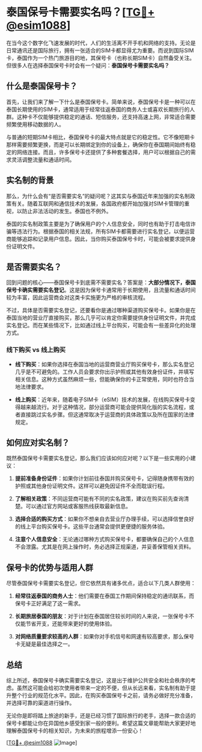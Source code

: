 # 泰国保号卡需要实名吗？[[TG💪+ @esim1088](https://t.me/s/esim1088)]

在当今这个数字化飞速发展的时代，人们的生活离不开手机和网络的支持。无论是日常通讯还是国际旅行，拥有一张适合的SIM卡都显得尤为重要。而说到国际SIM卡，泰国作为一个热门旅游目的地，其保号卡（也称长期SIM卡）自然备受关注。但很多人在选择泰国保号卡时会有一个疑问：**泰国保号卡需要实名吗？**

## 什么是泰国保号卡？

首先，让我们来了解一下什么是泰国保号卡。简单来说，泰国保号卡是一种可以在泰国长期使用的SIM卡，通常适用于经常往返泰国的商务人士或喜欢长期旅行的人群。这种卡不仅能够提供稳定的通话、短信服务，还支持高速上网，非常适合需要频繁使用移动数据的人。

与普通的短期SIM卡相比，泰国保号卡的最大特点就是它的稳定性。它不像短期卡那样需要频繁更换，而是可以长期绑定到你的设备上，确保你在泰国期间始终有稳定的网络连接。而且，许多保号卡还提供了多种套餐选择，用户可以根据自己的需求灵活调整流量和通话时间。

## 实名制的背景

那么，为什么会有“是否需要实名”的疑问呢？这其实与泰国近年来加强的实名制政策有关。随着互联网和通信技术的发展，各国政府都开始加强对SIM卡管理的重视，以防止非法活动的发生。泰国也不例外。

泰国的实名制政策主要是为了确保用户的个人信息安全，同时也有助于打击电信诈骗等违法行为。根据泰国的相关法规，所有SIM卡都需要进行实名登记，以便运营商能够追踪和记录用户信息。因此，当你购买泰国保号卡时，可能会被要求提供身份证明文件。

## 是否需要实名？

回到问题的核心——泰国保号卡到底需不需要实名？答案是：**大部分情况下，泰国保号卡确实需要实名登记**。这是因为保号卡通常用于长期使用，且流量和通话时间较为丰富，因此运营商会对这类卡实施更为严格的审核流程。

不过，具体是否需要实名登记，还要看你是通过哪种渠道购买保号卡。如果你是在泰国当地的营业厅直接购买，那么几乎可以肯定你需要提供身份证明文件，并完成实名登记。而在某些情况下，比如通过线上平台购买，可能会有一些差异化的处理方式。

### 线下购买 vs 线上购买

- **线下购买**：如果你选择在泰国当地的运营商营业厅购买保号卡，那么实名登记几乎是不可避免的。工作人员会要求你出示护照或其他有效身份证件，并填写相关信息。这种方式虽然麻烦一些，但能确保你的卡正常使用，同时也符合当地法律要求。
  
- **线上购买**：近年来，随着电子SIM卡（eSIM）技术的发展，在线购买保号卡变得越来越流行。对于这种情况，部分运营商可能会提供简化版的实名流程，或者直接跳过实名步骤。但这通常取决于运营商的具体政策以及所在国家的法律规定。

## 如何应对实名制？

既然泰国保号卡需要实名登记，那么我们应该如何应对呢？以下是一些实用的小建议：

1. **提前准备身份证件**：如果你计划前往泰国并购买保号卡，记得随身携带有效的护照或其他身份证明文件。这样可以避免因证件不全而耽误行程。
   
2. **了解相关政策**：不同运营商可能有不同的实名政策，建议在购买前先查询清楚。可以通过官方网站或客服热线获取最新信息。

3. **选择合适的购买方式**：如果你不想亲自去营业厅办理手续，可以选择信誉良好的线上平台购买保号卡。这些平台通常会提供更便捷的服务体验。

4. **注意个人信息安全**：无论通过哪种方式购买保号卡，都要确保自己的个人信息不会泄露。尤其是在网上操作时，务必选择正规渠道，并妥善保管相关资料。

## 保号卡的优势与适用人群

尽管泰国保号卡需要实名登记，但它依然具有诸多优点，适合以下几类人群使用：

1. **经常往返泰国的商务人士**：他们需要在泰国工作期间保持稳定的通讯联系，而保号卡正好满足了这一需求。
   
2. **长期旅居泰国的朋友**：对于计划在泰国居住较长时间的人来说，一张保号卡不仅能节省开支，还能带来更好的使用体验。

3. **对网络质量要求较高的人群**：如果你对手机信号和网速有较高要求，那么保号卡无疑是最佳选择之一。

## 总结

综上所述，泰国保号卡确实需要实名登记，这是出于维护公共安全和社会秩序的考虑。虽然这可能会给初次使用者带来一定的不便，但从长远来看，实名制有助于提升整个行业的规范化水平。因此，在购买泰国保号卡之前，请务必做好充分准备，并选择可靠的渠道进行操作。

无论你是即将踏上旅途的新手，还是已经习惯了国际旅行的老手，选择一款合适的保号卡都能让你在异国他乡感受到家一般的便利。希望这篇文章能帮助大家更好地理解泰国保号卡的相关知识，为未来的旅程增添一份安心！

[[TG💪+ @esim1088](https://t.me/s/esim1088) ![Image](https://i.postimg.cc/4NQfJmqS/Snipaste-2025-05-13-00-14-12.png)]